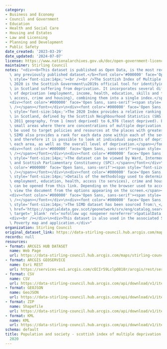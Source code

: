 ```yaml
---
category:
- Business and Economy
- Council and Government
- Education
- Health and Social Care
- Housing and Estates
- Law and Licensing
- Planning and Development
- Public Safety
date_created: '2023-03-29'
date_updated: '2024-07-07'
license: https://www.nationalarchives.gov.uk/doc/open-government-licence/version/3/
maintainer: Stirling Council
notes: "<div><b>This dataset is published as Open Data, is the most recent, and replaces\
  \ any previously published dataset.</b><font color='#000000' face='Open Sans, sans-serif'><span\
  \ style='font-size:14px;'><br /><br />The Scottish Index of Multiple Deprivation\
  \ 2020 is the Scottish Government\u2019s official tool for identifying those places\
  \ in Scotland suffering from deprivation. It incorporates several different aspects\
  \ of deprivation (employment, income, health, education, skills and training, geographic\
  \ access, crime and housing), combining them into a single index.</span></font></div>\n\
  <div><font color='#000000' face='Open Sans, sans-serif'><span style='font-size:14px;'><br\
  \ /></span></font></div>\n<div><font color='#000000' face='Open Sans, sans-serif'><span\
  \ style='font-size:14px;'>The 2020 Index provides a relative ranking for small areas\
  \ in Scotland, defined by the Scottish Neighbourhood Statistics (SNS) Data Zone\
  \ 2011 geography, from 1 (most deprived) to 6,976 (least deprived). By identifying\
  \ small areas where there are concentrations of multiple deprivation, the SIMD can\
  \ be used to target policies and resources at the places with greatest need. The\
  \ SIMD also provides a rank for each data zone within each of the seven domains,\
  \ and therefore it is possible to look at individual aspects of deprivation for\
  \ each area, as well as the overall level of deprivation.</span></font></div>\n\
  <div><font color='#000000' face='Open Sans, sans-serif'><span style='font-size:14px;'><br\
  \ /></span></font></div>\n<div><font color='#000000' face='Open Sans, sans-serif'><span\
  \ style='font-size:14px;'>The dataset can be viewed by Ward, Intermediate Zone (IZ)\
  \ and Scottish Parliamentary Constituency (SPC).</span></font></div>\n<div><font\
  \ color='#000000' face='Open Sans, sans-serif'><span style='font-size:14px;'><br\
  \ /></span></font></div>\n<div><font color='#000000' face='Open Sans, sans-serif'><span\
  \ style='font-size:14px;'>Details of the methodology used to determine the income,\
  \ employment, education, health, access (to services), crime and housing domains\
  \ can be opened from this link. Depending on the browser used to access this dataset,\
  \ view the document from the options appearing on the screen.</span></font></div>\n\
  <div><font color='#000000' face='Open Sans, sans-serif'><span style='font-size:14px;'><br\
  \ /></span></font></div>\n<div><font color='#000000' face='Open Sans, sans-serif'><span\
  \ style='font-size:14px;'>The SIMD dataset has been sourced from:\_</span></font><a\
  \ href='https://spatialdata.gov.scot/geonetwork/srv/eng/catalog.search#/metadata/02866b0b-66e5-46ab-9b1c-d433dc3c2fae'\
  \ target='_blank' rel='nofollow ugc noopener noreferrer'>SpatialData.gov.scot</a></div>\n\
  <div><br /></div>\n<div>This dataset is also used in the associated SIMD and Child\
  \ Poverty map and application.</div>"
organization: Stirling Council
original_dataset_link: https://data-stirling-council.hub.arcgis.com/maps/stirling-council::population-and-society-scottish-index-of-multiple-deprivation-and-child-poverty-2020
records: null
resources:
- format: ARCGIS HUB DATASET
  name: Web Page
  url: https://data-stirling-council.hub.arcgis.com/maps/stirling-council::population-and-society-scottish-index-of-multiple-deprivation-and-child-poverty-2020
- format: ARCGIS GEOSERVICE
  name: Esri REST
  url: https://services-eu1.arcgis.com/cECIr59LclpO818r/arcgis/rest/services/population%20and%20society%20-%20scottish%20index%20of%20multiple%20deprivation%20(stirling)/FeatureServer/0
- format: CSV
  name: CSV
  url: https://data-stirling-council.hub.arcgis.com/api/download/v1/items/c14b811acd4145c78f3bdddb1e376d59/csv?layers=0
- format: GEOJSON
  name: GeoJSON
  url: https://data-stirling-council.hub.arcgis.com/api/download/v1/items/c14b811acd4145c78f3bdddb1e376d59/geojson?layers=0
- format: ZIP
  name: Shapefile
  url: https://data-stirling-council.hub.arcgis.com/api/download/v1/items/c14b811acd4145c78f3bdddb1e376d59/shapefile?layers=0
- format: KML
  name: KML
  url: https://data-stirling-council.hub.arcgis.com/api/download/v1/items/c14b811acd4145c78f3bdddb1e376d59/kml?layers=0
schema: default
title: Population and society - scottish index of multiple deprivation and child poverty
  2020
---
```

